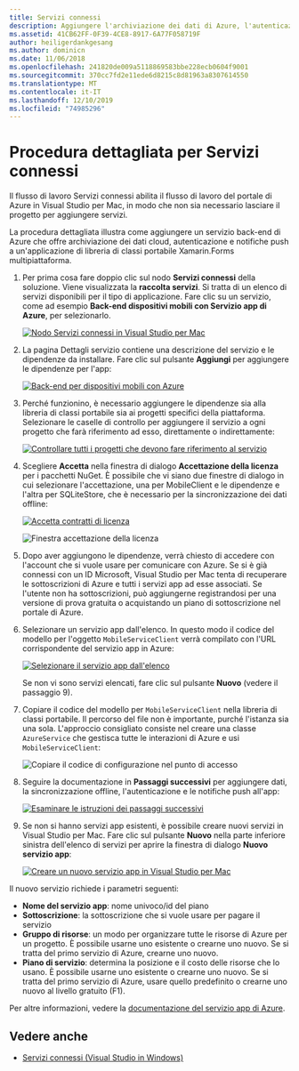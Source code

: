 ```yaml
---
title: Servizi connessi
description: Aggiungere l'archiviazione dei dati di Azure, l'autenticazione e le notifiche push alle app per dispositivi mobili da Visual Studio per Mac
ms.assetid: 41CB62FF-0F39-4CE8-8917-6A77F058719F
author: heiligerdankgesang
ms.author: dominicn
ms.date: 11/06/2018
ms.openlocfilehash: 241820de009a5118869583bbe228ecb0604f9001
ms.sourcegitcommit: 370cc7fd2e11ede6d8215c8d81963a8307614550
ms.translationtype: MT
ms.contentlocale: it-IT
ms.lasthandoff: 12/10/2019
ms.locfileid: "74985296"
---
```

# <a name="connected-services-walkthrough"></a>Procedura dettagliata per Servizi connessi

Il flusso di lavoro Servizi connessi abilita il flusso di lavoro del portale di Azure in Visual Studio per Mac, in modo che non sia necessario lasciare il progetto per aggiungere servizi.

La procedura dettagliata illustra come aggiungere un servizio back-end di Azure che offre archiviazione dei dati cloud, autenticazione e notifiche push a un'applicazione di libreria di classi portabile Xamarin.Forms multipiattaforma.

1. Per prima cosa fare doppio clic sul nodo **Servizi connessi** della soluzione. Viene visualizzata la **raccolta servizi**.
  Si tratta di un elenco di servizi disponibili per il tipo di applicazione. Fare clic su un servizio, come ad esempio **Back-end dispositivi mobili con Servizio app di Azure**, per selezionarlo.

    [![Nodo Servizi connessi in Visual Studio per Mac](media/connected-services-image001-sml.png "Nodo Servizi connessi in Visual Studio per Mac")](media/connected-services-image001.png#lightbox)

2. La pagina Dettagli servizio contiene una descrizione del servizio e le dipendenze da installare.
  Fare clic sul pulsante **Aggiungi** per aggiungere le dipendenze per l'app:

    [![Back-end per dispositivi mobili con Azure](media/connected-services-image002-sml.png "Back-end per dispositivi mobili con Azure")](media/connected-services-image002.png#lightbox)

3. Perché funzionino, è necessario aggiungere le dipendenze sia alla libreria di classi portabile sia ai progetti specifici della piattaforma.
  Selezionare le caselle di controllo per aggiungere il servizio a ogni progetto che farà riferimento ad esso, direttamente o indirettamente:

    [![Controllare tutti i progetti che devono fare riferimento al servizio](media/connected-services-image003-sml.png "Controllare tutti i progetti che devono fare riferimento al servizio")](media/connected-services-image003.png#lightbox)

4. Scegliere **Accetta** nella finestra di dialogo **Accettazione della licenza** per i pacchetti NuGet.
  È possibile che vi siano due finestre di dialogo in cui selezionare l'accettazione, una per MobileClient e le dipendenze e l'altra per SQLiteStore, che è necessario per la sincronizzazione dei dati offline:

    [![Accetta contratti di licenza](media/connected-services-image004-sml.png "Accetta contratti di licenza")](media/connected-services-image004.png#lightbox)

    ![Finestra accettazione della licenza](media/connected-services-image005.png "Finestra accettazione della licenza")

5. Dopo aver aggiungono le dipendenze, verrà chiesto di accedere con l'account che si vuole usare per comunicare con Azure.
  Se si è già connessi con un ID Microsoft, Visual Studio per Mac tenta di recuperare le sottoscrizioni di Azure e tutti i servizi app ad esse associati. Se l'utente non ha sottoscrizioni, può aggiungerne registrandosi per una versione di prova gratuita o acquistando un piano di sottoscrizione nel portale di Azure.

6. Selezionare un servizio app dall'elenco. In questo modo il codice del modello per l'oggetto `MobileServiceClient` verrà compilato con l'URL corrispondente del servizio app in Azure:

    [![Selezionare il servizio app dall'elenco](media/connected-services-image006-sml.png "Selezionare il servizio app dall'elenco")](media/connected-services-image006.png#lightbox)

    Se non vi sono servizi elencati, fare clic sul pulsante **Nuovo** (vedere il passaggio 9).

7. Copiare il codice del modello per `MobileServiceClient` nella libreria di classi portabile. Il percorso del file non è importante, purché l'istanza sia una sola.
  L'approccio consigliato consiste nel creare una classe `AzureService` che gestisca tutte le interazioni di Azure e usi `MobileServiceClient`:

    ![Copiare il codice di configurazione nel punto di accesso](media/connected-services-image007.png "Copiare il codice di configurazione nell'app")

8. Seguire la documentazione in **Passaggi successivi** per aggiungere dati, la sincronizzazione offline, l'autenticazione e le notifiche push all'app:

    [![Esaminare le istruzioni dei passaggi successivi](media/connected-services-image008-sml.png "Esaminare le istruzioni dei passaggi successivi")](media/connected-services-image008.png#lightbox)

9. Se non si hanno servizi app esistenti, è possibile creare nuovi servizi in Visual Studio per Mac.
  Fare clic sul pulsante **Nuovo** nella parte inferiore sinistra dell'elenco di servizi per aprire la finestra di dialogo **Nuovo servizio app**:

    [![Creare un nuovo servizio app in Visual Studio per Mac](media/connected-services-image009-sml.png "Creare un nuovo servizio app in Visual Studio per Mac")](media/connected-services-image009.png#lightbox)

Il nuovo servizio richiede i parametri seguenti:

- **Nome del servizio app**: nome univoco/id del piano
- **Sottoscrizione**: la sottoscrizione che si vuole usare per pagare il servizio
- **Gruppo di risorse**: un modo per organizzare tutte le risorse di Azure per un progetto. È possibile usarne uno esistente o crearne uno nuovo. Se si tratta del primo servizio di Azure, crearne uno nuovo.
- **Piano di servizio**: determina la posizione e il costo delle risorse che lo usano. È possibile usarne uno esistente o crearne uno nuovo. Se si tratta del primo servizio di Azure, usare quello predefinito o crearne uno nuovo al livello gratuito (F1).

Per altre informazioni, vedere la [documentazione del servizio app di Azure](/azure/app-service-mobile/).

## <a name="see-also"></a>Vedere anche

- [Servizi connessi (Visual Studio in Windows)](/visualstudio/azure/vs-azure-tools-connected-services-storage)
